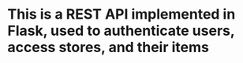 # This is a REST API implemented in Flask, used to authenticate users, access stores, and their items
